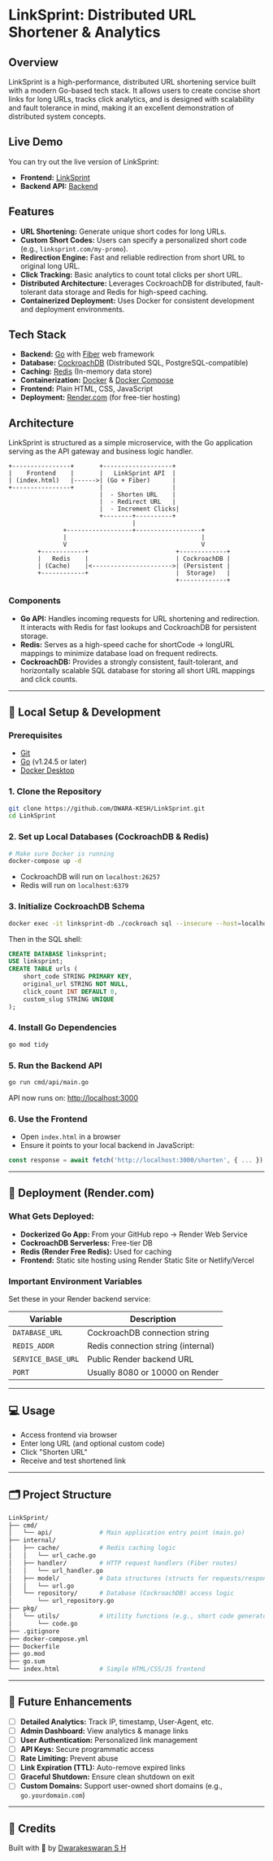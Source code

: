 # LinkSprint: Distributed URL Shortener & Analytics

## Overview

LinkSprint is a high-performance, distributed URL shortening service built with a modern Go-based tech stack. It allows users to create concise short links for long URLs, tracks click analytics, and is designed with scalability and fault tolerance in mind, making it an excellent demonstration of distributed system concepts.

## Live Demo

You can try out the live version of LinkSprint:
* **Frontend:** [LinkSprint](https://linksprint-frontend.onrender.com)
* **Backend API:** [Backend](https://linksprint.onrender.com)

## Features

* **URL Shortening:** Generate unique short codes for long URLs.
* **Custom Short Codes:** Users can specify a personalized short code (e.g., `linksprint.com/my-promo`).
* **Redirection Engine:** Fast and reliable redirection from short URL to original long URL.
* **Click Tracking:** Basic analytics to count total clicks per short URL.
* **Distributed Architecture:** Leverages CockroachDB for distributed, fault-tolerant data storage and Redis for high-speed caching.
* **Containerized Deployment:** Uses Docker for consistent development and deployment environments.

## Tech Stack

* **Backend:** [Go](https://golang.org/) with [Fiber](https://gofiber.io/) web framework  
* **Database:** [CockroachDB](https://www.cockroachlabs.com/) (Distributed SQL, PostgreSQL-compatible)  
* **Caching:** [Redis](https://redis.io/) (In-memory data store)  
* **Containerization:** [Docker](https://www.docker.com/) & [Docker Compose](https://docs.docker.com/compose/)  
* **Frontend:** Plain HTML, CSS, JavaScript  
* **Deployment:** [Render.com](https://render.com/) (for free-tier hosting)  

## Architecture

LinkSprint is structured as a simple microservice, with the Go application serving as the API gateway and business logic handler.

```text
+----------------+       +-------------------+
|    Frontend    |       |   LinkSprint API  |
| (index.html)   |------>| (Go + Fiber)      |
+----------------+       |                   |
                         |  - Shorten URL    |
                         |  - Redirect URL   |
                         |  - Increment Clicks|
                         +--------+----------+
                                  |
               +------------------+------------------+
               |                                     |
               V                                     V
        +------------+                        +-------------+
        |   Redis    |                        | CockroachDB |
        | (Cache)    |<---------------------->| (Persistent |
        +------------+                        |  Storage)   |
                                              +-------------+
```

### Components

- **Go API:** Handles incoming requests for URL shortening and redirection. It interacts with Redis for fast lookups and CockroachDB for persistent storage.
- **Redis:** Serves as a high-speed cache for shortCode -> longURL mappings to minimize database load on frequent redirects.
- **CockroachDB:** Provides a strongly consistent, fault-tolerant, and horizontally scalable SQL database for storing all short URL mappings and click counts.

---

## 🧪 Local Setup & Development

### Prerequisites

- [Git](https://git-scm.com/)
- [Go](https://golang.org/dl/) (v1.24.5 or later)
- [Docker Desktop](https://www.docker.com/products/docker-desktop)

### 1. Clone the Repository

```bash
git clone https://github.com/DWARA-KESH/LinkSprint.git
cd LinkSprint
```

### 2. Set up Local Databases (CockroachDB & Redis)

```bash
# Make sure Docker is running
docker-compose up -d
```

- CockroachDB will run on `localhost:26257`
- Redis will run on `localhost:6379`

### 3. Initialize CockroachDB Schema

```bash
docker exec -it linksprint-db ./cockroach sql --insecure --host=localhost
```

Then in the SQL shell:

```sql
CREATE DATABASE linksprint;
USE linksprint;
CREATE TABLE urls (
    short_code STRING PRIMARY KEY,
    original_url STRING NOT NULL,
    click_count INT DEFAULT 0,
    custom_slug STRING UNIQUE
);

```

### 4. Install Go Dependencies

```bash
go mod tidy
```

### 5. Run the Backend API

```bash
go run cmd/api/main.go
```

API now runs on: [http://localhost:3000](http://localhost:3000)

### 6. Use the Frontend

- Open `index.html` in a browser
- Ensure it points to your local backend in JavaScript:
```javascript
const response = await fetch('http://localhost:3000/shorten', { ... });
```

---

## 🚀 Deployment (Render.com)

### What Gets Deployed:

- **Dockerized Go App:** From your GitHub repo → Render Web Service
- **CockroachDB Serverless:** Free-tier DB
- **Redis (Render Free Redis):** Used for caching
- **Frontend:** Static site hosting using Render Static Site or Netlify/Vercel

### Important Environment Variables

Set these in your Render backend service:

| Variable         | Description                              |
|------------------|------------------------------------------|
| `DATABASE_URL`   | CockroachDB connection string            |
| `REDIS_ADDR`     | Redis connection string (internal)       |
| `SERVICE_BASE_URL` | Public Render backend URL             |
| `PORT`           | Usually 8080 or 10000 on Render          |

---

## 💻 Usage

- Access frontend via browser
- Enter long URL (and optional custom code)
- Click "Shorten URL"
- Receive and test shortened link

---

## 🗂 Project Structure

```bash
LinkSprint/
├── cmd/
│   └── api/             # Main application entry point (main.go)
├── internal/
│   ├── cache/           # Redis caching logic
│   │   └── url_cache.go
│   ├── handler/         # HTTP request handlers (Fiber routes)
│   │   └── url_handler.go
│   ├── model/           # Data structures (structs for requests/responses/DB models)
│   │   └── url.go
│   └── repository/      # Database (CockroachDB) access logic
│       └── url_repository.go
├── pkg/
│   └── utils/           # Utility functions (e.g., short code generator)
│       └── code.go
├── .gitignore
├── docker-compose.yml
├── Dockerfile
├── go.mod
├── go.sum
└── index.html           # Simple HTML/CSS/JS frontend
```

---

## 🔮 Future Enhancements

- [ ] **Detailed Analytics:** Track IP, timestamp, User-Agent, etc.
- [ ] **Admin Dashboard:** View analytics & manage links
- [ ] **User Authentication:** Personalized link management
- [ ] **API Keys:** Secure programmatic access
- [ ] **Rate Limiting:** Prevent abuse
- [ ] **Link Expiration (TTL):** Auto-remove expired links
- [ ] **Graceful Shutdown:** Ensure clean shutdown on exit
- [ ] **Custom Domains:** Support user-owned short domains (e.g., `go.yourdomain.com`)

---

## 🙌 Credits

Built with 💙 by [Dwarakeswaran S H](https://github.com/DWARA-KESH)
